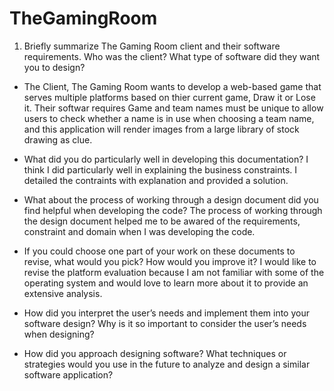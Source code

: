 # TheGamingRoom
1.  Briefly summarize The Gaming Room client and their software requirements. Who was the client? What type of software did they want you to design?
* The Client, The Gaming Room wants to develop a web-based game that serves multiple platforms based on thier current game, Draw it or Lose it. 
Their softwar requires Game and team names must be unique to allow users to check whether a name is in use when choosing a team name, and this application will render images from a large library of stock drawing as clue. 
* What did you do particularly well in developing this documentation?
I think I did particularly well in explaining the business constraints. I detailed the contraints with explanation and provided a solution. 
* What about the process of working through a design document did you find helpful when developing the code?
The process of working through the design document helped me to be awared of the requirements, constraint and domain when I was developing the code. 
* If you could choose one part of your work on these documents to revise, what would you pick? How would you improve it?
I would like to revise the platform evaluation because I am not familiar with some of the operating system and would love to learn more about it to provide an extensive analysis. 
* How did you interpret the user’s needs and implement them into your software design? Why is it so important to consider the user’s needs when designing?

* How did you approach designing software? What techniques or strategies would you use in the future to analyze and design a similar software application?
